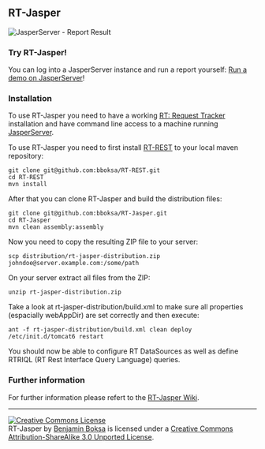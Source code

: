 ## RT-Jasper

![JasperServer - Report Result](https://raw.github.com/wiki/bboksa/RT-Jasper/images/JasperServer%20-%20Report%20Result.png)

### Try RT-Jasper!

You can log into a JasperServer instance and run a report yourself: [Run a demo on JasperServer](https://github.com/bboksa/RT-Jasper/wiki/Run-a-demo-on-JasperServer)!

### Installation

To use RT-Jasper you need to have a working [RT: Request Tracker](http://bestpractical.com/rt/) installation and have command line access to a machine running [JasperServer](http://jasperforge.org/projects/jasperserver).

To use RT-Jasper you need to first install [RT-REST](http://projects.boksa.de/RT-REST "RT-REST") to your local maven repository:

```
git clone git@github.com:bboksa/RT-REST.git
cd RT-REST
mvn install
```

After that you can clone RT-Jasper and build the distribution files:

```
git clone git@github.com:bboksa/RT-Jasper.git
cd RT-Jasper
mvn clean assembly:assembly
```

Now you need to copy the resulting ZIP file to your server:

```
scp distribution/rt-jasper-distribution.zip johndoe@server.example.com:/some/path
```

On your server extract all files from the ZIP:

```
unzip rt-jasper-distribution.zip
```

Take a look at rt-jasper-distribution/build.xml to make sure all properties (espacially webAppDir) are set correctly and then execute:

```
ant -f rt-jasper-distribution/build.xml clean deploy
/etc/init.d/tomcat6 restart
```

You should now be able to configure RT DataSources as well as define RTRIQL (RT Rest Interface Query Language) queries.

### Further information

For further information please refert to the [RT-Jasper Wiki](https://github.com/bboksa/RT-Jasper/wiki).

***

<a rel="license" href="http://creativecommons.org/licenses/by-sa/3.0/"><img alt="Creative Commons License" style="border-width:0" src="http://i.creativecommons.org/l/by-sa/3.0/80x15.png" /></a><br />
<span xmlns:dct="http://purl.org/dc/terms/" property="dct:title">RT-Jasper</span> by <a xmlns:cc="http://creativecommons.org/ns#" href="https://github.com/bboksa" property="cc:attributionName" rel="cc:attributionURL">Benjamin Boksa</a> is licensed under a <a rel="license" href="http://creativecommons.org/licenses/by-sa/3.0/">Creative Commons Attribution-ShareAlike 3.0 Unported License</a>.